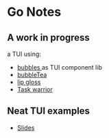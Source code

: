 # Go Notes

## A work in progress 

a TUI using:
* [ bubbles ](https://github.com/charmbracelet/bubbles) as TUI component lib
* [ bubbleTea ](https://github.com/charmbracelet/bubbletea)
* [ lip gloss](https://github.com/charmbracelet/lipgloss)
* [Task warrior](https://taskwarrior.org/docs/start.html)

## Neat TUI examples

* [ Slides ](https://github.com/maaslalani/slides)
